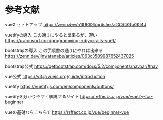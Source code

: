 # 参考文献

vue2 セットアップ
https://zenn.dev/n199603/articles/a555f46fb6614d

vuetifyの導入 この通りにやると出来るが、遅い
https://usconsort.com/programming-rubyonrails-vue1/

bootstrapの導入 この手順書の通りにやれば出来る
https://zenn.dev/jinwatanabe/articles/063c0589987652437025

bootstrap公式
https://getbootstrap.com/docs/5.2/components/navbar/#nav

vue公式
https://v3.ja.vuejs.org/guide/introduction

vuetify
https://vuetifyjs.com/en/components/buttons/

vuetifyを分かりやすく解説するサイト
https://reffect.co.jp/vue/vuetify-for-beginner

vueの基礎ならこちらで
https://reffect.co.jp/vue/beginner-vue